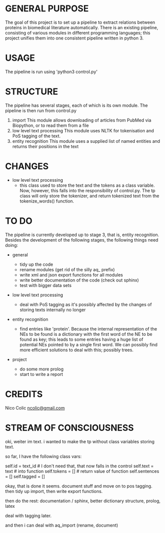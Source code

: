 GENERAL PURPOSE
===============
The goal of this project is to set up a pipeline to extract relations between proteins in biomedical literature automatically. There is an existing pipeline, consisting of various modules in different programming languages; this project unifies them into one consistent pipeline written in python 3.

USAGE
=====
The pipeline is run using 'python3 control.py'


STRUCTURE
=========
The pipeline has several stages, each of which is its own module. The pipeline is then run from control.py

1. import
	This module allows downloading of articles from PubMed via Biopython, or to read them from a file
2. low level text processing
	This module uses NLTK for tokenisation and PoS tagging of the text.
3. entity recognition
	This module uses a supplied list of named entities and returns their positions in the text

CHANGES
=======
* low level text processing
	* this class used to store the text and the tokens as a class variable. Now, however, this falls into the responsibility of control.py. The tp class will only store the tokenizer, and return tokenized text from the tokenize_words() function.


TO DO
=====
The pipeline is currently developed up to stage 3, that is, entity recognition. Besides the development of the following stages, the following things need doing:

* general
	* tidy up the code
	* rename modules (get rid of the silly aq_ prefix)
	* write xml and json export functions for all modules
	* write better documentation of the code (check out sphinx)
	* test with bigger data sets
	
* low level text processing
	* deal with PoS tagging as it's possibly affected by the changes of storing texts internally no longer

* entity recognition
	* find entries like 'protein'. Because the internal representation of the NEs to be found is a dictionary with the first word of the NE to be found as key; this leads to some entries having a huge list of potential NEs pointed to by a single first word. We can possibly find more efficient solutions to deal with this; possibly trees.
	
* project
	* do some more prolog
	* start to write a report

CREDITS
=======
Nico Colic
ncolic@gmail.com

STREAM OF CONSCIOUSNESS
=======================

oki, weiter im text. i wanted to make the tp without class variables storing text.

so far, I have the following class vars:

self.id = text_id # I don't need that, that now falls in the control
self.text = text # into function
self.tokens = [] # return value of function
self.sentences = []
self.tagged = []

okay, that is done it seems. document stuff and move on to pos tagging. then tidy up import, then write export functions. 

then do the rest: documentation / sphinx, better dictionary structure, prolog, latex

deal with tagging later.

and then i can deal with aq_import (rename, document)
